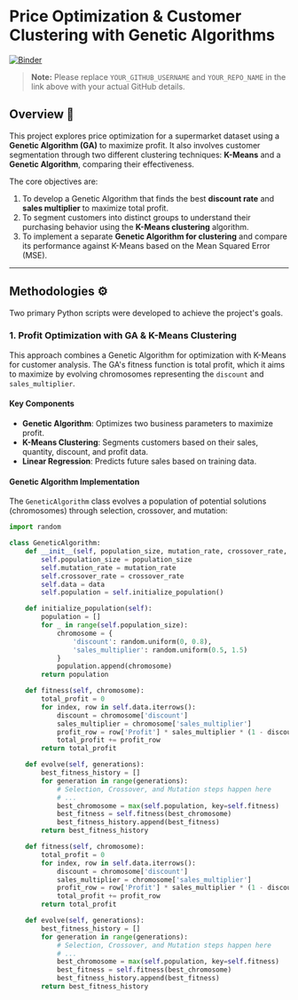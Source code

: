 # Price Optimization & Customer Clustering with Genetic Algorithms

[![Binder](https://mybinder.org/badge_logo.svg)](https://mybinder.org/v2/gh/YOUR_GITHUB_USERNAME/YOUR_REPO_NAME/main?labpath=AI_P6_f.ipynb)  
> **Note:** Please replace `YOUR_GITHUB_USERNAME` and `YOUR_REPO_NAME` in the link above with your actual GitHub details.

## Overview 📝

This project explores price optimization for a supermarket dataset using a **Genetic Algorithm (GA)** to maximize profit. It also involves customer segmentation through two different clustering techniques: **K-Means** and a **Genetic Algorithm**, comparing their effectiveness.

The core objectives are:
1. To develop a Genetic Algorithm that finds the best **discount rate** and **sales multiplier** to maximize total profit.
2. To segment customers into distinct groups to understand their purchasing behavior using the **K-Means clustering** algorithm.
3. To implement a separate **Genetic Algorithm for clustering** and compare its performance against K-Means based on the Mean Squared Error (MSE).

---

## Methodologies ⚙️

Two primary Python scripts were developed to achieve the project's goals.

### 1. Profit Optimization with GA & K-Means Clustering

This approach combines a Genetic Algorithm for optimization with K-Means for customer analysis. The GA's fitness function is total profit, which it aims to maximize by evolving chromosomes representing the `discount` and `sales_multiplier`.

#### Key Components
* **Genetic Algorithm**: Optimizes two business parameters to maximize profit.
* **K-Means Clustering**: Segments customers based on their sales, quantity, discount, and profit data.
* **Linear Regression**: Predicts future sales based on training data.

#### Genetic Algorithm Implementation

The `GeneticAlgorithm` class evolves a population of potential solutions (chromosomes) through selection, crossover, and mutation:

```python
import random

class GeneticAlgorithm:
    def __init__(self, population_size, mutation_rate, crossover_rate, data):
        self.population_size = population_size
        self.mutation_rate = mutation_rate
        self.crossover_rate = crossover_rate
        self.data = data
        self.population = self.initialize_population()

    def initialize_population(self):
        population = []
        for _ in range(self.population_size):
            chromosome = {
                'discount': random.uniform(0, 0.8),
                'sales_multiplier': random.uniform(0.5, 1.5)
            }
            population.append(chromosome)
        return population

    def fitness(self, chromosome):
        total_profit = 0
        for index, row in self.data.iterrows():
            discount = chromosome['discount']
            sales_multiplier = chromosome['sales_multiplier']
            profit_row = row['Profit'] * sales_multiplier * (1 - discount)
            total_profit += profit_row
        return total_profit

    def evolve(self, generations):
        best_fitness_history = []
        for generation in range(generations):
            # Selection, Crossover, and Mutation steps happen here
            # ...
            best_chromosome = max(self.population, key=self.fitness)
            best_fitness = self.fitness(best_chromosome)
            best_fitness_history.append(best_fitness)
        return best_fitness_history

    def fitness(self, chromosome):
        total_profit = 0
        for index, row in self.data.iterrows():
            discount = chromosome['discount']
            sales_multiplier = chromosome['sales_multiplier']
            profit_row = row['Profit'] * sales_multiplier * (1 - discount)
            total_profit += profit_row
        return total_profit

    def evolve(self, generations):
        best_fitness_history = []
        for generation in range(generations):
            # Selection, Crossover, and Mutation steps happen here
            # ...
            best_chromosome = max(self.population, key=self.fitness)
            best_fitness = self.fitness(best_chromosome)
            best_fitness_history.append(best_fitness)
        return best_fitness_history


